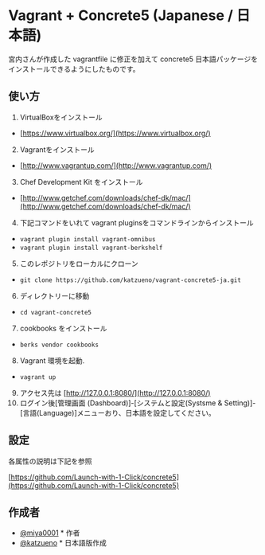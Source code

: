 # Vagrant + Concrete5 (Japanese / 日本語)

宮内さんが作成した vagrantfile に修正を加えて concrete5 日本語パッケージをインストールできるようにしたものです。

## 使い方

1. VirtualBoxをインストール
 * [https://www.virtualbox.org/](https://www.virtualbox.org/)
2. Vagrantをインストール
 * [http://www.vagrantup.com/](http://www.vagrantup.com/)
3. Chef Development Kit をインストール
 * [http://www.getchef.com/downloads/chef-dk/mac/](http://www.getchef.com/downloads/chef-dk/mac/)
4. 下記コマンドをいれて vagrant pluginsをコマンドラインからインストール
 * `vagrant plugin install vagrant-omnibus`
 * `vagrant plugin install vagrant-berkshelf`
5. このレポジトリをローカルにクローン
 * `git clone https://github.com/katzueno/vagrant-concrete5-ja.git`
6. ディレクトリーに移動
 * `cd vagrant-concrete5`
7. cookbooks をインストール
 * `berks vendor cookbooks`
8. Vagrant 環境を起動.
 * `vagrant up`
9. アクセス先は [http://127.0.0.1:8080/](http://127.0.0.1:8080/)
10. ログイン後[管理画面 (Dashboard)]-[システムと設定(Systsme & Setting)]-[言語(Language)]メニューおり、日本語を設定してください。

## 設定

各属性の説明は下記を参照

[https://github.com/Launch-with-1-Click/concrete5](https://github.com/Launch-with-1-Click/concrete5)

## 作成者

* [@miya0001](https://github.com/miya0001/) * 作者
* [@katzueno](https://github.com/katzueno/) * 日本語版作成
